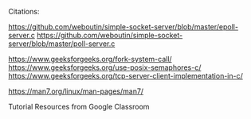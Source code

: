 Citations:

https://github.com/weboutin/simple-socket-server/blob/master/epoll-server.c
https://github.com/weboutin/simple-socket-server/blob/master/poll-server.c

https://www.geeksforgeeks.org/fork-system-call/
https://www.geeksforgeeks.org/use-posix-semaphores-c/
https://www.geeksforgeeks.org/tcp-server-client-implementation-in-c/

https://man7.org/linux/man-pages/man7/

Tutorial Resources from Google Classroom